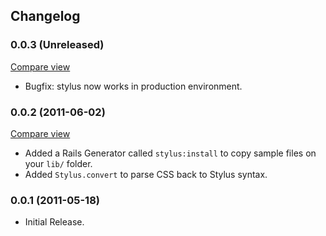 ## Changelog

### 0.0.3 (Unreleased)
[Compare view](https://github.com/lucasmazza/ruby-stylus/compare/v0.0.2...master)

* Bugfix: stylus now works in production environment.

### 0.0.2 (2011-06-02)
[Compare view](https://github.com/lucasmazza/ruby-stylus/compare/v0.0.1...v0.0.2)

* Added a Rails Generator called `stylus:install` to copy sample files on your `lib/` folder.
* Added `Stylus.convert` to parse CSS back to Stylus syntax.

### 0.0.1 (2011-05-18)
* Initial Release.
